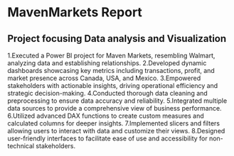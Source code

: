 # MavenMarkets Report                                                      
## Project focusing Data analysis and Visualization
1.Executed a Power BI project for Maven Markets, resembling Walmart, analyzing data and establishing relationships.
2.Developed dynamic dashboards showcasing key metrics including transactions, profit, and market presence across Canada, USA, and Mexico.
3.Empowered stakeholders with actionable insights, driving operational efficiency and strategic decision-making.
4.Conducted thorough data cleaning and preprocessing to ensure data accuracy and reliability.
5.Integrated multiple data sources to provide a comprehensive view of business performance.
6.Utilized advanced DAX functions to create custom measures and calculated columns for deeper insights.
7.Implemented slicers and filters allowing users to interact with data and customize their views.
8.Designed user-friendly interfaces to facilitate ease of use and accessibility for non-technical stakeholders.
